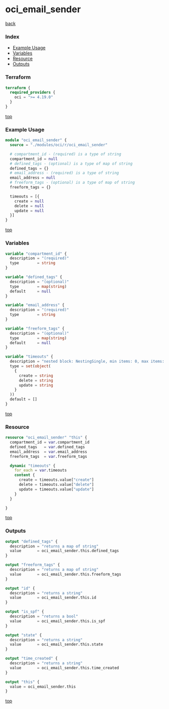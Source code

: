 # oci_email_sender

[back](../oci.md)

### Index

- [Example Usage](#example-usage)
- [Variables](#variables)
- [Resource](#resource)
- [Outputs](#outputs)

### Terraform

```terraform
terraform {
  required_providers {
    oci = ">= 4.19.0"
  }
}
```

[top](#index)

### Example Usage

```terraform
module "oci_email_sender" {
  source = "./modules/oci/r/oci_email_sender"

  # compartment_id - (required) is a type of string
  compartment_id = null
  # defined_tags - (optional) is a type of map of string
  defined_tags = {}
  # email_address - (required) is a type of string
  email_address = null
  # freeform_tags - (optional) is a type of map of string
  freeform_tags = {}

  timeouts = [{
    create = null
    delete = null
    update = null
  }]
}
```

[top](#index)

### Variables

```terraform
variable "compartment_id" {
  description = "(required)"
  type        = string
}

variable "defined_tags" {
  description = "(optional)"
  type        = map(string)
  default     = null
}

variable "email_address" {
  description = "(required)"
  type        = string
}

variable "freeform_tags" {
  description = "(optional)"
  type        = map(string)
  default     = null
}

variable "timeouts" {
  description = "nested block: NestingSingle, min items: 0, max items: 0"
  type = set(object(
    {
      create = string
      delete = string
      update = string
    }
  ))
  default = []
}
```

[top](#index)

### Resource

```terraform
resource "oci_email_sender" "this" {
  compartment_id = var.compartment_id
  defined_tags   = var.defined_tags
  email_address  = var.email_address
  freeform_tags  = var.freeform_tags

  dynamic "timeouts" {
    for_each = var.timeouts
    content {
      create = timeouts.value["create"]
      delete = timeouts.value["delete"]
      update = timeouts.value["update"]
    }
  }

}
```

[top](#index)

### Outputs

```terraform
output "defined_tags" {
  description = "returns a map of string"
  value       = oci_email_sender.this.defined_tags
}

output "freeform_tags" {
  description = "returns a map of string"
  value       = oci_email_sender.this.freeform_tags
}

output "id" {
  description = "returns a string"
  value       = oci_email_sender.this.id
}

output "is_spf" {
  description = "returns a bool"
  value       = oci_email_sender.this.is_spf
}

output "state" {
  description = "returns a string"
  value       = oci_email_sender.this.state
}

output "time_created" {
  description = "returns a string"
  value       = oci_email_sender.this.time_created
}

output "this" {
  value = oci_email_sender.this
}
```

[top](#index)